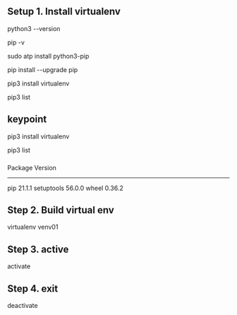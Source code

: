 ## Setup 1. Install virtualenv

python3 --version

pip -v

sudo atp install python3-pip

pip install --upgrade pip

pip3 install virtualenv

pip3 list

## keypoint

pip3 install virtualenv

pip3 list

###

Package    Version
---------- -------
pip        21.1.1
setuptools 56.0.0
wheel      0.36.2

###

## Step 2. Build virtual env

virtualenv venv01

## Step 3. active

activate

## Step 4. exit

deactivate

